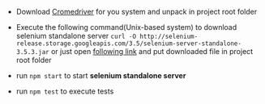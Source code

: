 - Download [Cromedriver](https://chromedriver.storage.googleapis.com/index.html?path=2.33/) for you system and unpack in project root folder

- Execute the following command(Unix-based system) to download selenium standalone server
`curl -O http://selenium-release.storage.googleapis.com/3.5/selenium-server-standalone-3.5.3.jar` or just open [following link](http://selenium-release.storage.googleapis.com/3.5/selenium-server-standalone-3.5.3.jar) and put downloaded file in project root folder

- run `npm start` to start **selenium standalone server**

- run `npm test` to execute tests
